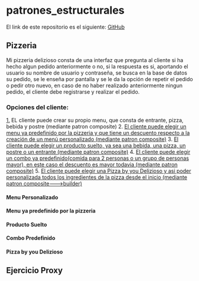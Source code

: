 # patrones_estructurales

El link de este repositorio es el siguiente: [GitHub](https://github.com/joseluis031/patrones_estructurales.git)

## Pizzeria
Mi pizzeria delizioso consta de una interfaz que pregunta al cliente si ha hecho algun pedido anteriormente o no, si la respuesta es si,
aportando el usuario su nombre de usuario y contraseña, se busca en la base de datos su pedido, se le enseña por pantalla y se le da la opción
de repetir el pedido o pedir otro nuevo, en caso de no haber realizado anteriormente ningun pedido, el cliente debe registrarse y realizar el pedido.
### Opciones del cliente:
[1.](#id1) EL cliente puede crear su propio menu, que consta de entrante, pizza, bebida y postre (mediante patron composite)
2. [El cliente puede elegir un menu ya predefinido por la pizzeria y que tiene un descuento respecto a la creación de un menú personalizado (mediante patron composite)](#id2)
3. [El cliente puede elegir un producto suelto, ya sea una bebida, una pizza, un postre o un entrante (mediante patron composite)](#id3)
4. [El cliente puede elegir un combo ya predefinido(comida para 2 personas o un grupo de personas mayor), en este caso el descuento es mayor todavia (mediante patron composite)](#id4)
5. [El cliente puede elegir una Pizza by you Delizioso y asi poder personalizada todos los ingredientes de la pizza desde el inicio (mediante patron composite--->builder)](#id5)

#### Menu Personalizado <a name="id1"></a>

#### Menu ya predefinido por la pizzeria <a name="id2"></a>

#### Producto Suelto <a name="id3"></a>

#### Combo Predefinido <a name="id4"></a>

#### Pizza by you Delizioso <a name="id5"></a>


## Ejercicio Proxy
